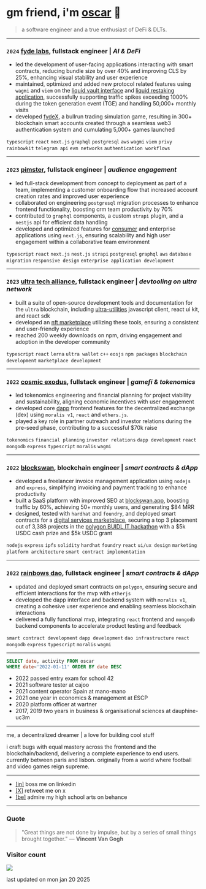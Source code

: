 # gm friend, i'm [oscar](https://omc.sh) 👋

> a software engineer and a true enthusiast of DeFi & DLTs.

---

### `2024` [fyde labs](https://fyde.fi), fullstack engineer | _AI & DeFi_

- led the development of user-facing applications interacting with smart contracts, reducing bundle size by over 40% and improving CLS by 25%, enhancing visual stability and user experience
- maintained, optimized and added new protocol related features using `wagmi` and `viem` on the [liquid vault interface](https://app.fyde.fi) and [liquid restaking application](https://restaking.fyde.fi), successfully supporting traffic spikes exceeding 1000% during the token generation event (TGE) and handling 50,000+ monthly visits
- developed [fydeX](https://game.fyde.fi), a bullrun trading simulation game, resulting in 300+ blockchain smart accounts created through a seamless web3 authentication system and cumulating 5,000+ games launched

`typescript` `react` `next.js` `graphql` `postgresql` `aws` `wagmi` `viem` `privy` `rainbowkit` `telegram api` `evm networks` `authentication workflows`

---

### `2023` [pimster](https://pimster.app), fullstack engineer | _audience engagement_

- led full-stack development from concept to deployment as part of a team, implementing a customer onboarding flow that increased account creation rates and improved user experience
- collaborated on engineering `postgresql` migration processes to enhance frontend functionality, boosting crm team productivity by 70%
- contributed to `graphql` components, a custom `strapi` plugin, and a `nestjs` api for efficient data handling
- developed and optimized features for [consumer](https://focal.pimster.app) and enterprise applications using `next.js`, ensuring scalability and high user engagement within a collaborative team environment

`typescript` `react` `next.js` `nest.js` `strapi` `postgresql` `graphql` `aws` `database migration` `responsive design` `enterprise application development`

---

### `2023` [ultra tech alliance](https://github.com/ultra-alliance), fullstack engineer | _devtooling on ultra network_

- built a suite of open-source development tools and documentation for the `ultra` blockchain, including [ultra-utilities](https://github.com/ultra-alliance/ultra-utilities) javascript client, react ui kit, and react sdk
- developed an [nft marketplace](https://ultra-alliance.tech) utilizing these tools, ensuring a consistent and user-friendly experience
- reached 200 weekly downloads on npm, driving engagement and adoption in the developer community

`typescript` `react` `lerna` `ultra wallet` `c++` `eosjs` `npm packages` `blockchain development` `marketplace development`

---

### `2022` [cosmic exodus](https://cosmicexodus.xyz), fullstack engineer | _gamefi & tokenomics_

- led tokenomics engineering and financial planning for project viability and sustainability, aligning economic incentives with user engagement
- developed core [dapp](https://github.com/Oscarmacieira/Cosmic-dApp) frontend features for the decentralized exchange (dex) using `moralis v1`, `react` and `ethers.js`.
- played a key role in partner outreach and investor relations during the pre-seed phase, contributing to a successful $70k raise

`tokenomics` `financial planning` `investor relations` `dapp development` `react` `mongodb` `express` `typescript` `moralis` `wagmi`

---

### `2022` [blockswan](https://github.com/blockswan/blockswan-protocol), blockchain engineer | _smart contracts & dApp_

- developed a freelancer invoice management application using `nodejs` and `express`, simplifying invoicing and payment tracking to enhance productivity
- built a SaaS platform with improved SEO at [blockswan.app](https://blockswan.app), boosting traffic by 60%, achieving 50+ monthly users, and generating $84 MRR
- designed, tested with `hardhat` and `foundry`, and deployed smart contracts for a [digital services marketplace](https://github.com/BlockSwan/blockswan-protocol), securing a top 3 placement out of 3,388 projects in the [polygon BUIDL IT hackathon](https://devpost.com/software/blockswanfamily) with a $5k USDC cash prize and $5k USDC grant

`nodejs` `express` `ipfs` `solidity` `hardhat` `foundry` `react` `ui/ux design` `marketing` `platform architecture` `smart contract implementation`

---

### `2022` [rainbows dao](https://blockswan-hq.gitbook.io/rainbows-dao/), fullstack engineer | _smart contracts & dApp_

- updated and deployed smart contracts on `polygon`, ensuring secure and efficient interactions for the mvp with `etherjs`
- developed the dapp interface and backend system with `moralis v1`, creating a cohesive user experience and enabling seamless blockchain interactions
- delivered a fully functional mvp, integrating `react` frontend and `mongodb` backend components to accelerate product testing and feedback

`smart contract development` `dapp development` `dao infrastructure` `react` `mongodb` `express` `typescript` `moralis` `wagmi`

---

```sql
SELECT date, activity FROM oscar
WHERE date<'2022-01-11' ORDER BY date DESC
```

- 2022 passed entry exam for school 42
- 2021 software tester at cajoo
- 2021 content operator Spain at mano-mano
- 2021 one year in economics & management at ESCP
- 2020 platform officer at wartner
- 2017, 2019 two years in business & organisational sciences at dauphine-uc3m

---

me, a decentralized dreamer | a love for building cool stuff

i craft bugs with equal mastery across the frontend and the blockchain/backend, delivering a complete experience to end users. currently between paris and lisbon. originally from a world where football and video games reign supreme.

---

- [[in]](https://www.linkedin.com/in/oscarmacieira) boss me on linkedin
- [[X]](https://x.com/omc_sh) retweet me on x
- [[be]](https://www.behance.net/OscarDzn) admire my high school arts on behance

---

### Quote

> "Great things are not done by impulse, but by a series of small things brought together."
> — **Vincent Van Gogh**

### Visitor count

<img src="https://profile-counter.glitch.me/oscarmacieira/count.svg" />

last updated on mon jan 20 2025
